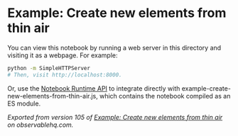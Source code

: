 # Example: Create new elements from thin air

You can view this notebook by running a web server in this directory and
visiting it as a webpage. For example:

```sh
python -m SimpleHTTPServer
# Then, visit http://localhost:8000.
```

Or, use the [Notebook Runtime API](https://github.com/observablehq/notebook-runtime) to
integrate directly with example-create-new-elements-from-thin-air.js, which contains the notebook compiled as an
ES module.

*Exported from version 105 of [Example: Create new elements from thin air](https://beta.observablehq.com/@milafrerichs/example-create-new-elements-from-thin-air) on observablehq.com.*